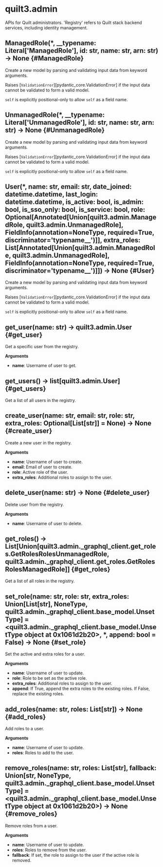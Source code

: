 
# quilt3.admin

APIs for Quilt administrators. 'Registry' refers to Quilt stack backend services, including identity management.


## ManagedRole(\*, \_\_typename: Literal['ManagedRole'], id: str, name: str, arn: str) -> None  {#ManagedRole}
Create a new model by parsing and validating input data from keyword arguments.

Raises [`ValidationError`][pydantic_core.ValidationError] if the input data cannot be
validated to form a valid model.

`self` is explicitly positional-only to allow `self` as a field name.

## UnmanagedRole(\*, \_\_typename: Literal['UnmanagedRole'], id: str, name: str, arn: str) -> None  {#UnmanagedRole}
Create a new model by parsing and validating input data from keyword arguments.

Raises [`ValidationError`][pydantic_core.ValidationError] if the input data cannot be
validated to form a valid model.

`self` is explicitly positional-only to allow `self` as a field name.

## User(\*, name: str, email: str, date\_joined: datetime.datetime, last\_login: datetime.datetime, is\_active: bool, is\_admin: bool, is\_sso\_only: bool, is\_service: bool, role: Optional[Annotated[Union[quilt3.admin.ManagedRole, quilt3.admin.UnmanagedRole], FieldInfo(annotation=NoneType, required=True, discriminator='typename\_\_')]], extra\_roles: List[Annotated[Union[quilt3.admin.ManagedRole, quilt3.admin.UnmanagedRole], FieldInfo(annotation=NoneType, required=True, discriminator='typename\_\_')]]) -> None  {#User}
Create a new model by parsing and validating input data from keyword arguments.

Raises [`ValidationError`][pydantic_core.ValidationError] if the input data cannot be
validated to form a valid model.

`self` is explicitly positional-only to allow `self` as a field name.

## get\_user(name: str) -> quilt3.admin.User  {#get\_user}

Get a specific user from the registry.

__Arguments__

* __name__:  Username of user to get.


## get\_users() -> list[quilt3.admin.User]  {#get\_users}

Get a list of all users in the registry.


## create\_user(name: str, email: str, role: str, extra\_roles: Optional[List[str]] = None) -> None  {#create\_user}

Create a new user in the registry.

__Arguments__

* __name__:  Username of user to create.
* __email__:  Email of user to create.
* __role__:  Active role of the user.
* __extra_roles__:  Additional roles to assign to the user.


## delete\_user(name: str) -> None  {#delete\_user}

Delete user from the registry.

__Arguments__

* __name__:  Username of user to delete.


## get\_roles() -> List[Union[quilt3.admin.\_graphql\_client.get\_roles.GetRolesRolesUnmanagedRole, quilt3.admin.\_graphql\_client.get\_roles.GetRolesRolesManagedRole]]  {#get\_roles}

Get a list of all roles in the registry.


## set\_role(name: str, role: str, extra\_roles: Union[List[str], NoneType, quilt3.admin.\_graphql\_client.base\_model.UnsetType] = <quilt3.admin.\_graphql\_client.base\_model.UnsetType object at 0x1061d2b20>, \*, append: bool = False) -> None  {#set\_role}

Set the active and extra roles for a user.

__Arguments__

* __name__:  Username of user to update.
* __role__:  Role to be set as the active role.
* __extra_roles__:  Additional roles to assign to the user.
* __append__:  If True, append the extra roles to the existing roles. If False, replace the existing roles.


## add\_roles(name: str, roles: List[str]) -> None  {#add\_roles}

Add roles to a user.

__Arguments__

* __name__:  Username of user to update.
* __roles__:  Roles to add to the user.


## remove\_roles(name: str, roles: List[str], fallback: Union[str, NoneType, quilt3.admin.\_graphql\_client.base\_model.UnsetType] = <quilt3.admin.\_graphql\_client.base\_model.UnsetType object at 0x1061d2b20>) -> None  {#remove\_roles}

Remove roles from a user.

__Arguments__

* __name__:  Username of user to update.
* __roles__:  Roles to remove from the user.
* __fallback__:  If set, the role to assign to the user if the active role is removed.

